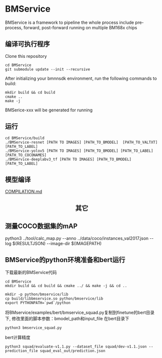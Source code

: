 # BMService

BMService is a framework to pipeline the whole process include pre-process, forward, post-forward running on multiple BM168x chips


## 编译可执行程序

Clone this repository

``` shell
cd BMService
git submodule update --init --recursive
```

After initializing your bmnnsdk environment, run the following commands to build:

``` shell
mkdir build && cd build
cmake ..
make -j
```

BMSerice-xxx will be generated for running

## 运行
``` shell
cd BMService/build
./BMService-resnet [PATH TO IMAGES] [PATH_TO_BMODEL]  [PATH_TO_VALTXT] [PATH_TO_LABEL]
./BMService-yolov5 [PATH TO IMAGES] [PATH_TO_BMODEL] [PATH_TO_LABEL] [PATH_TO_COCONAMES]
./BMService-deeplabv3_tf [PATH TO IMAGES] [PATH_TO_BMODEL] [PATH_TO_LABEL]
```
## 模型编译
 [COMPILATION.md](./COMPILATION.md)

## <div align="center">其它</div>

## 测量COCO数据集的mAP

python3 ../tool/calc_map.py --anno ../data/coco/instances_val2017.json --log $(RESULTJSON) --image-dir $(IMAGEPATH)


## BMService的python环境准备和bert运行

下载最新的BMService代码

```shell
cd BMService
mkdir build && cd build && cmake ../ && make -j && cd ..

mkdir -p python/bmservice/lib
cp build/libbmservice.so python/bmservice/lib
export PYTHONPATH=`pwd`/python
```

将BMservice/examples/bert/bmservice_squad.py复制到finetune的bert目录下, 修改里面的脚本参数：bmodel_path和input_file
在bert目录下

```shell
python3 bmservice_squad.py
```

bert计算精度

```shell
python3 squad/evaluate-v1.1.py --dataset_file squad/dev-v1.1.json --prediction_file squad_eval_out/prediction.json
```
